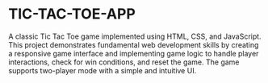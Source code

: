 # TIC-TAC-TOE-APP
A classic Tic Tac Toe game implemented using HTML, CSS, and JavaScript. This project demonstrates fundamental web development skills by creating a responsive game interface and implementing game logic to handle player interactions, check for win conditions, and reset the game. The game supports two-player mode with a simple and intuitive UI.
